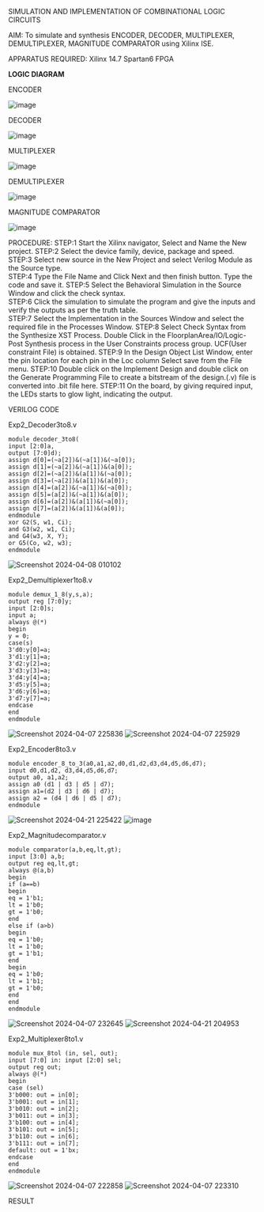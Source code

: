 SIMULATION AND IMPLEMENTATION OF  COMBINATIONAL LOGIC CIRCUITS

AIM: 
 To simulate and synthesis ENCODER, DECODER, MULTIPLEXER, DEMULTIPLEXER, MAGNITUDE COMPARATOR using Xilinx ISE.

APPARATUS REQUIRED:
Xilinx 14.7
Spartan6 FPGA

**LOGIC DIAGRAM**

ENCODER

![image](https://github.com/navaneethans/VLSI-LAB-EXP-2/assets/6987778/3cd1f95e-7531-4cad-9154-fdd397ac439e)


DECODER

![image](https://github.com/navaneethans/VLSI-LAB-EXP-2/assets/6987778/45a5e6cf-bbe0-4fd5-ac84-e5ad4477483b)


MULTIPLEXER

![image](https://github.com/navaneethans/VLSI-LAB-EXP-2/assets/6987778/427f75b2-8e67-44b9-ac45-a66651787436)


DEMULTIPLEXER

![image](https://github.com/navaneethans/VLSI-LAB-EXP-2/assets/6987778/1c45a7fc-08ac-4f76-87f2-c084e7150557)


MAGNITUDE COMPARATOR

![image](https://github.com/navaneethans/VLSI-LAB-EXP-2/assets/6987778/b2fe7a05-6bf7-4dcb-8f5d-28abbf7ea8c2)


  
PROCEDURE:
STEP:1  Start  the Xilinx navigator, Select and Name the New project.
STEP:2  Select the device family, device, package and speed.       
STEP:3  Select new source in the New Project and select Verilog Module as the Source type.                       
STEP:4  Type the File Name and Click Next and then finish button. Type the code and save it.
STEP:5  Select the Behavioral Simulation in the Source Window and click the check syntax.                       
STEP:6  Click the simulation to simulate the program and  give the inputs and verify the outputs as per the truth table.               
STEP:7  Select the Implementation in the Sources Window and select the required file in the Processes Window.
STEP:8  Select Check Syntax from the Synthesize  XST Process. Double Click in the  FloorplanArea/IO/Logic-Post Synthesis process in the User Constraints process group. UCF(User constraint File) is obtained. 
STEP:9  In the Design Object List Window, enter the pin location for each pin in the Loc column Select save from the File menu.
STEP:10 Double click on the Implement Design and double click on the Generate Programming File to create a bitstream of the design.(.v) file is converted into .bit file here.
STEP:11  On the board, by giving required input, the LEDs starts to glow light, indicating the output.

VERILOG CODE

Exp2_Decoder3to8.v
```
module decoder_3to8(
input [2:0]a,
output [7:0]d);
assign d[0]=(~a[2])&(~a[1])&(~a[0]);
assign d[1]=(~a[2])&(~a[1])&(a[0]);
assign d[2]=(~a[2])&(a[1])&(~a[0]);
assign d[3]=(~a[2])&(a[1])&(a[0]);
assign d[4]=(a[2])&(~a[1])&(~a[0]);
assign d[5]=(a[2])&(~a[1])&(a[0]);
assign d[6]=(a[2])&(a[1])&(~a[0]);
assign d[7]=(a[2])&(a[1])&(a[0]);
endmodule
xor G2(S, w1, Ci);
and G3(w2, w1, Ci);
and G4(w3, X, Y);
or G5(Co, w2, w3);
endmodule
```

![Screenshot 2024-04-08 010102](https://github.com/Christina1106/VLSI-LAB-EXP-2/assets/161043650/a1031021-fdfa-4bda-8dc7-33e8a32f973b)



Exp2_Demultiplexer1to8.v
```
module demux_1_8(y,s,a);
output reg [7:0]y;
input [2:0]s;
input a;
always @(*)
begin
y = 0;
case(s)
3'd0:y[0]=a;
3'd1:y[1]=a;
3'd2:y[2]=a;
3'd3:y[3]=a;
3'd4:y[4]=a;
3'd5:y[5]=a;
3'd6:y[6]=a;
3'd7:y[7]=a;
endcase
end
endmodule
```
![Screenshot 2024-04-07 225836](https://github.com/Christina1106/VLSI-LAB-EXP-2/assets/161043650/2c85cb4f-d9f2-4203-9053-b0bb6528e549)
![Screenshot 2024-04-07 225929](https://github.com/Christina1106/VLSI-LAB-EXP-2/assets/161043650/f6bdedee-0b96-4b15-a383-2d357ce8fc65)


Exp2_Encoder8to3.v
```
module encoder_8_to_3(a0,a1,a2,d0,d1,d2,d3,d4,d5,d6,d7); 
input d0,d1,d2, d3,d4,d5,d6,d7;
output a0, a1,a2;
assign a0 (d1 | d3 | d5 | d7);
assign a1=(d2 | d3 | d6 | d7);
assign a2 = (d4 | d6 | d5 | d7);
endmodule
```
![Screenshot 2024-04-21 225422](https://github.com/Christina1106/VLSI-LAB-EXP-2/assets/161043650/8df21f28-e407-4105-ad9f-29f23197a682)
![image](https://github.com/Christina1106/VLSI-LAB-EXP-2/assets/161043650/4e2cd811-6e7c-46ec-af90-223a7283081c)


Exp2_Magnitudecomparator.v
```
module comparator(a,b,eq,lt,gt);
input [3:0] a,b;
output reg eq,lt,gt;
always @(a,b)
begin
if (a==b)
begin
eq = 1'b1;
lt = 1'b0;
gt = 1'b0;
end
else if (a>b)
begin
eq = 1'b0;
lt = 1'b0;
gt = 1'b1;
end
begin
eq = 1'b0;
lt = 1'b1;
gt = 1'b0;
end
end
endmodule
```
![Screenshot 2024-04-07 232645](https://github.com/Christina1106/VLSI-LAB-EXP-2/assets/161043650/405455dd-ef9e-4eb8-acfd-43a5de31aeef)
![Screenshot 2024-04-21 204953](https://github.com/Christina1106/VLSI-LAB-EXP-2/assets/161043650/492bc624-78cd-4af5-a82d-cb61e585f19c)




Exp2_Multiplexer8to1.v
```
module mux_8tol (in, sel, out);
input [7:0] in: input [2:0] sel;
output reg out;
always @(*)
begin
case (sel)
3'b000: out = in[0];
3'b001: out = in[1];
3'b010: out = in[2];
3'b011: out = in[3];
3'b100: out = in[4];
3'b101: out = in[5];
3'b110: out = in[6];
3'b111: out = in[7];
default: out = 1'bx;
endcase
end
endmodule
```
![Screenshot 2024-04-07 222858](https://github.com/Christina1106/VLSI-LAB-EXP-2/assets/161043650/8234cefe-2b7c-41ee-822e-6c8d73593b0c)
![Screenshot 2024-04-07 223310](https://github.com/Christina1106/VLSI-LAB-EXP-2/assets/161043650/8b94b474-fdc1-4b76-b700-25a8e8996ee4)



RESULT


